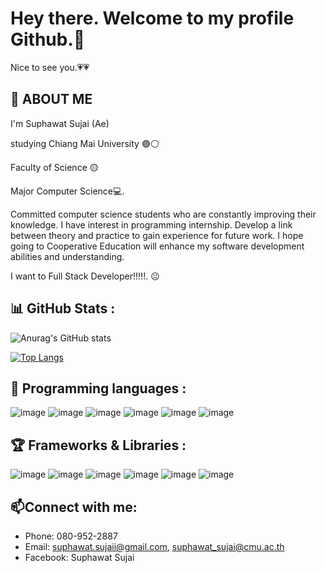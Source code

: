 # Hey there. Welcome to my profile Github.👋
Nice to see you.:heartpulse::heartpulse:
## :raising_hand: ABOUT ME
  I'm Suphawat Sujai (Ae) 
  
  studying Chiang Mai University 🟣⚪
  
  Faculty of Science 🟡
  
  Major Computer Science💻.
  
  Committed computer science students who are constantly improving their knowledge. I have interest in programming internship. Develop a link between theory and practice to gain experience for future work. I hope going to Cooperative Education will enhance my software development abilities and understanding.
  
I want to Full Stack Developer!!!!!. :neutral_face:

 ## :bar_chart: GitHub Stats :
<!--[![GitHub Streak](https://github-readme-streak-stats.herokuapp.com/?user=Suphawat-Sujai)](https://git.io/streak-stats)-->

![Anurag's GitHub stats](https://github-readme-stats.vercel.app/api?username=Suphawat-Sujai&show_icons=true&theme=tokyonight)

[![Top Langs](https://github-readme-stats.vercel.app/api/top-langs/?username=anuraghazra&layout=compact)](https://github.com/Suphawat-Sujai)
<!--[![Top Langs](https://github-readme-stats.vercel.app/api/top-langs/?username=anuraghazra&langs_count=8)](https://github.com/Suphawat-Sujai)-->

## :gem: Programming languages :
![image](https://img.shields.io/badge/HTML5-E34F26?style=for-the-badge&logo=html5&logoColor=white) ![image](https://img.shields.io/badge/PHP-777BB4?style=for-the-badge&logo=php&logoColor=white) ![image](https://img.shields.io/badge/Python-FFD43B?style=for-the-badge&logo=python&logoColor=blue) ![image](https://img.shields.io/badge/Ruby-CC342D?style=for-the-badge&logo=ruby&logoColor=white) ![image](https://img.shields.io/badge/JavaScript-323330?style=for-the-badge&logo=javascript&logoColor=F7DF1E) ![image](https://img.shields.io/badge/CSS3-1572B6?style=for-the-badge&logo=css3&logoColor=white)


##  :trophy: Frameworks & Libraries :
![image](https://img.shields.io/badge/Bootstrap-563D7C?style=for-the-badge&logo=bootstrap&logoColor=white)  ![image](https://img.shields.io/badge/Docker-2CA5E0?style=for-the-badge&logo=docker&logoColor=white)  ![image](https://img.shields.io/badge/Node.js-339933?style=for-the-badge&logo=nodedotjs&logoColor=white)  ![image](https://img.shields.io/badge/React-20232A?style=for-the-badge&logo=react&logoColor=61DAFB) ![image](https://img.shields.io/badge/Ruby_on_Rails-CC0000?style=for-the-badge&logo=ruby-on-rails&logoColor=white) ![image](https://img.shields.io/badge/Angular-DD0031?style=for-the-badge&logo=angular&logoColor=white)


## :mailbox:Connect with me:
- Phone: 080-952-2887
- Email: suphawat.sujaii@gmail.com, suphawat_sujai@cmu.ac.th
- Facebook: Suphawat Sujai

<!--
**Suphawat-Sujai/Suphawat-Sujai** is a ✨ _special_ ✨ repository because its `README.md` (this file) appears on your GitHub profile.

Here are some ideas to get you started:

- 🔭 I’m currently working on ...
- 🌱 I’m currently learning ...
- 👯 I’m looking to collaborate on ...
- 🤔 I’m looking for help with ...
- 💬 Ask me about ...
- 📫 How to reach me: ...
- 😄 Pronouns: ...
- ⚡ Fun fact: ...
-->
